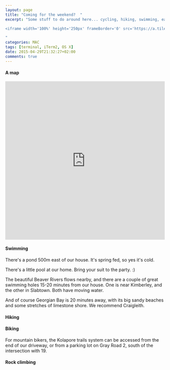 ```yaml
---
layout: page
title: "Coming for the weekend?  "
excerpt: "Some stuff to do around here... cycling, hiking, swimming, eating, drinking. Read on...

<iframe width='100%' height='250px' frameBorder='0' src='https://a.tiles.mapbox.com/v4/lobp.ng3fga55/attribution,zoompan,zoomwheel,geocoder.html?access_token=pk.eyJ1IjoibG9icCIsImEiOiJjN3E3cHNFIn0.wzwgKdJM1apIg_CO9yO73A'></iframe>

"
categories: MAC
tags: [terminal, iTerm2, OS X]
date: 2015-04-29T21:32:27+02:00
comments: true
---
```


#### A map

<iframe width='100%' height='500px' frameBorder='0' src='https://a.tiles.mapbox.com/v4/lobp.ng3fga55/attribution,zoompan,zoomwheel,geocoder.html?access_token=pk.eyJ1IjoibG9icCIsImEiOiJjN3E3cHNFIn0.wzwgKdJM1apIg_CO9yO73A'></iframe>

#### Swimming

There's a pond 500m east of our house.  It's spring fed, so yes it's cold.

There's a little pool at our home.  Bring your suit to the party. :)

The beautiful Beaver Rivers flows nearby, and there are a couple of great swimming holes 15-20 minutes from our house.  One is near Kimberley, and the other in Slabtown.  Both have moving water.

And of course Georgian Bay is 20 minutes away, with its big sandy beaches and some stretches of limestone shore.  We recommend Craigleith.

#### Hiking


#### Biking


For mountain bikers, the Kolapore trails system can be accessed from the end of our driveway, or from a parking lot on Gray Road 2, south of the intersection with 19.

#### Rock climbing
